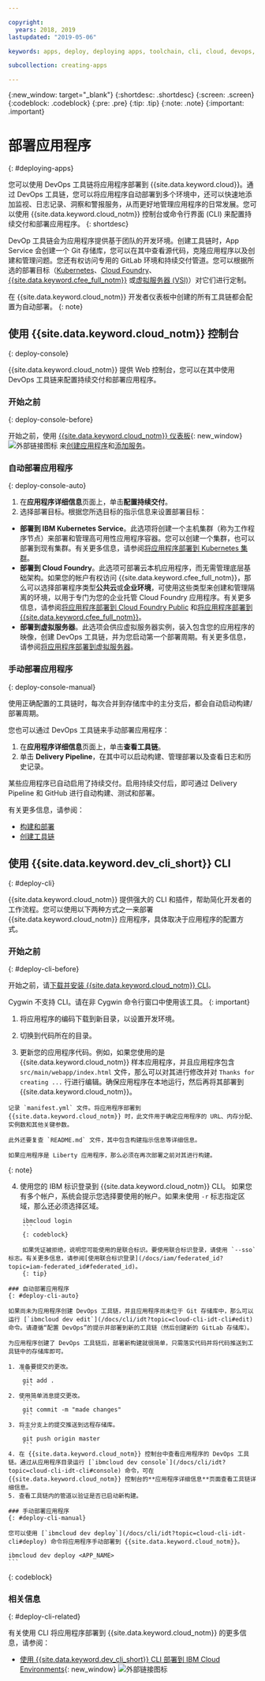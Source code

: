 ```yaml
---

copyright:
  years: 2018, 2019
lastupdated: "2019-05-06"

keywords: apps, deploy, deploying apps, toolchain, cli, cloud, devops, deployment, git, push

subcollection: creating-apps

---
```


{:new_window: target="_blank"}
{:shortdesc: .shortdesc}
{:screen: .screen}
{:codeblock: .codeblock}
{:pre: .pre}
{:tip: .tip}
{:note: .note}
{:important: .important}

# 部署应用程序
{: #deploying-apps}

您可以使用 DevOps 工具链将应用程序部署到 {{site.data.keyword.cloud}}。通过 DevOps 工具链，您可以将应用程序自动部署到多个环境中，还可以快速地添加监视、日志记录、洞察和警报服务，从而更好地管理应用程序的日常发展。您可以使用 {{site.data.keyword.cloud_notm}} 控制台或命令行界面 (CLI) 来配置持续交付和部署应用程序。
{: shortdesc}

DevOp 工具链会为应用程序提供基于团队的开发环境。创建工具链时，App Service 会创建一个 Git 存储库，您可以在其中查看源代码，克隆应用程序以及创建和管理问题。您还有权访问专用的 GitLab 环境和持续交付管道。您可以根据所选的部署目标（[Kubernetes](/docs/containers?topic=containers-getting-started)、[Cloud Foundry](/docs/cloud-foundry-public?topic=cloud-foundry-public-about-cf)、[{{site.data.keyword.cfee_full_notm}}](/docs/cloud-foundry?topic=cloud-foundry-about) 或[虚拟服务器 (VSI)](/docs/vsi?topic=virtual-servers-getting-started-with-virtual-servers)）对它们进行定制。

在 {{site.data.keyword.cloud_notm}} 开发者仪表板中创建的所有工具链都会配置为自动部署。
{: note}

## 使用 {{site.data.keyword.cloud_notm}} 控制台
{: deploy-console}

{{site.data.keyword.cloud_notm}} 提供 Web 控制台，您可以在其中使用 DevOps 工具链来配置持续交付和部署应用程序。

### 开始之前
{: deploy-console-before}

开始之前，使用 [{{site.data.keyword.cloud_notm}} 仪表板](https://{DomainName}){: new_window} ![外部链接图标](../icons/launch-glyph.svg "外部链接图标") 来[创建应用程序](/docs/apps?topic=creating-apps-tutorial-getting-started#create-getting-started)和[添加服务](/docs/apps?topic=creating-apps-tutorial-getting-started#resources-getting-started)。

### 自动部署应用程序
{: deploy-console-auto}

1. 在**应用程序详细信息**页面上，单击**配置持续交付**。
2. 选择部署目标。根据您所选目标的指示信息来设置部署目标：
  * **部署到 IBM Kubernetes Service**。此选项将创建一个主机集群（称为工作程序节点）来部署和管理高可用性应用程序容器。您可以创建一个集群，也可以部署到现有集群。有关更多信息，请参阅[将应用程序部署到 Kubernetes 集群](/docs/containers?topic=containers-app)。
  * **部署到 Cloud Foundry**。此选项可部署云本机应用程序，而无需管理底层基础架构。如果您的帐户有权访问 {{site.data.keyword.cfee_full_notm}}，那么可以选择部署程序类型**公共云**或**企业环境**，可使用这些类型来创建和管理隔离的环境，以用于专门为您的企业托管 Cloud Foundry 应用程序。有关更多信息，请参阅[将应用程序部署到 Cloud Foundry Public](/docs/cloud-foundry-public?topic=cloud-foundry-public-deployingapps) 和[将应用程序部署到 {{site.data.keyword.cfee_full_notm}}](/docs/cloud-foundry?topic=cloud-foundry-deploy_apps)。
  * **部署到虚拟服务器**。此选项会供应虚拟服务器实例，装入包含您的应用程序的映像，创建 DevOps 工具链，并为您启动第一个部署周期。有关更多信息，请参阅[将应用程序部署到虚拟服务器](/docs/apps?topic=creating-apps-vsi-deploy)。

### 手动部署应用程序
{: deploy-console-manual}

使用正确配置的工具链时，每次合并到存储库中的主分支后，都会自动启动构建/部署周期。 

您也可以通过 DevOps 工具链来手动部署应用程序：

1. 在**应用程序详细信息**页面上，单击**查看工具链**。
2. 单击 **Delivery Pipeline**，在其中可以启动构建、管理部署以及查看日志和历史记录。

某些应用程序已自动启用了持续交付。启用持续交付后，即可通过 Delivery Pipeline 和 GitHub 进行自动构建、测试和部署。

有关更多信息，请参阅：
* [构建和部署](/docs/services/ContinuousDelivery?topic=ContinuousDelivery-deliverypipeline_build_deploy)
* [创建工具链](/docs/services/ContinuousDelivery?topic=ContinuousDelivery-toolchains_getting_started)

## 使用 {{site.data.keyword.dev_cli_short}} CLI
{: #deploy-cli}

{{site.data.keyword.cloud_notm}} 提供强大的 CLI 和插件，帮助简化开发者的工作流程。您可以使用以下两种方式之一来部署 {{site.data.keyword.cloud_notm}} 应用程序，具体取决于应用程序的配置方式。

### 开始之前
{: #deploy-cli-before}

开始之前，请[下载并安装 {{site.data.keyword.cloud_notm}} CLI](/docs/cli?topic=cloud-cli-ibmcloud-cli)。

Cygwin 不支持 CLI。请在非 Cygwin 命令行窗口中使用该工具。
{: important}

  1. 将应用程序的编码下载到新目录，以设置开发环境。

  2. 切换到代码所在的目录。

  3.  更新您的应用程序代码。例如，如果您使用的是 {{site.data.keyword.cloud_notm}} 样本应用程序，并且应用程序包含 `src/main/webapp/index.html` 文件，那么可以对其进行修改并对 `Thanks for creating ...` 行进行编辑。确保应用程序在本地运行，然后再将其部署到 {{site.data.keyword.cloud_notm}}。

    记录 `manifest.yml` 文件。将应用程序部署到 {{site.data.keyword.cloud_notm}} 时，此文件用于确定应用程序的 URL、内存分配、实例数和其他关键参数。

    此外还要复查 `README.md` 文件，其中包含构建指示信息等详细信息。

    如果应用程序是 Liberty 应用程序，那么必须在再次部署之前对其进行构建。
  {: note}

  4. 使用您的 IBM 标识登录到 {{site.data.keyword.cloud_notm}} CLI。 如果您有多个帐户，系统会提示您选择要使用的帐户。如果未使用 `-r` 标志指定区域，那么还必须选择区域。
```
    ibmcloud login
    ```
    {: codeblock}
  
    如果凭证被拒绝，说明您可能使用的是联合标识。要使用联合标识登录，请使用 `--sso` 标志。有关更多信息，请参阅[使用联合标识登录](/docs/iam/federated_id?topic=iam-federated_id#federated_id)。
    {: tip}

### 自动部署应用程序
{: #deploy-cli-auto}

如果尚未为应用程序创建 DevOps 工具链，并且应用程序尚未位于 Git 存储库中，那么可以运行 [`ibmcloud dev edit`](/docs/cli/idt?topic=cloud-cli-idt-cli#edit) 命令。请遵循“配置 DevOps”的提示并部署到新的工具链（然后创建新的 GitLab 存储库）。

为应用程序创建了 DevOps 工具链后，部署新构建就很简单，只需落实代码并将代码推送到工具链中的存储库即可。 

1. 准备要提交的更改。
    ```
    git add .
    ```
2. 使用简单消息提交更改。
    ```
    git commit -m "made changes"
    ```
3. 将主分支上的提交推送到远程存储库。
    ```
    git push origin master
    ```
4. 在 {{site.data.keyword.cloud_notm}} 控制台中查看应用程序的 DevOps 工具链。通过从应用程序目录运行 [`ibmcloud dev console`](/docs/cli/idt?topic=cloud-cli-idt-cli#console) 命令，可在 {{site.data.keyword.cloud_notm}} 控制台的**应用程序详细信息**页面查看工具链详细信息。
5. 查看工具链内的管道以验证是否已启动新构建。

### 手动部署应用程序
{: #deploy-cli-manual}

您可以使用 [`ibmcloud dev deploy`](/docs/cli/idt?topic=cloud-cli-idt-cli#deploy) 命令将应用程序手动部署到 {{site.data.keyword.cloud_notm}}。

  ```
    ibmcloud dev deploy <APP_NAME>
    ```
  {: codeblock}

### 相关信息
{: #deploy-cli-related}

有关使用 CLI 将应用程序部署到 {{site.data.keyword.cloud_notm}} 的更多信息，请参阅：

* [使用 {{site.data.keyword.dev_cli_short}} CLI 部署到 IBM Cloud Environments](https://www.ibm.com/blogs/bluemix/2019/01/deploying-to-ibm-cloud-environments-with-ibm-cloud-developer-tools-cli/){: new_window} ![外部链接图标](../icons/launch-glyph.svg "外部链接图标")
